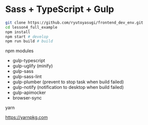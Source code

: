 # Sass + TypeScript + Gulp

```sh
git clone https://github.com/ryutoyasugi/frontend_dev_env.git
cd lesson4_full_example
npm install
npm start # develop
npm run build # build
```

npm modules

* gulp-typescript
* gulp-uglify (minify)
* gulp-sass
* gulp-sass-lint
* gulp-plumber (prevent to stop task when build failed)
* gulp-notify (notification to desktop when build failed)
* gulp-apimocker
* browser-sync

yarn

https://yarnpkg.com
